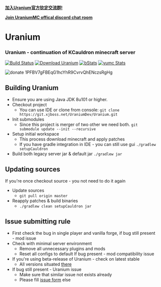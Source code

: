 **[加入Uranium官方钦定交流群!](https://jq.qq.com/?_wv=1027&k=4BEK1SI)**

**[Join UraniumMC offical discord chat room](https://discord.gg/dCjehb3)**
# Uranium
### Uranium - continuation of KCauldron minecraft server
[![Build Status][build_status]](https://ci.xjboss.net/job/Uranium) [![Download Uranium][download_img]][download_url] [![bStats][bStats]][bStats_link] [![yumc Stats][yumc_Stats]][yumc_Stats_link]

![donate][donate_img] 1PFBV7gFBEqG1hcYhR9CvrvQhENczsRgHg
## Building Uranium
* Ensure you are using Java JDK 8u101 or higher.
* Checkout project
  * You can use IDE or clone from console:
  `git clone https://git.xjboss.net/UraniumDev/Uranium.git`
* Init submodules
  * Since this project is merger of two other we need both.
  `git submodule update --init --recursive`
* Setup initial workspace
  * This process download minecraft and apply patches
  * If you have gradle integration in IDE - you can still use gui
  `./gradlew setupCauldron`
* Build both legacy server jar & default jar
  `./gradlew jar`

## Updating sources
If you're once checkout source - you not need to do it again
* Update sources
  * `git pull origin master`
* Reapply patches & build binaries
  * `./gradlew clean setupCauldron jar`


## Issue submitting rule
* First check the bug in single player and vanilla forge, if bug still present - mod issue
* Check with minimal server environment
  * Remove all unnecessary plugins and mods
  * Reset all configs to default
  If bug present - mod compatibility issue
* If you're using beta-release of Uranium - check on latest stable
  * All versions situated [there](https://ci.xjboss.net/job/Uranium)
* If bug still present - Uranium issue
  * Make sure that similar issue not exists already
  * Please fill [issue form](https://git.xjboss.net/UraniumDev/Uranium/issues/new) else

[donate_img]: https://git.xjboss.net/static/donate-Bitcoin.svg
[download_url]: https://pan.baidu.com/s/1jI42BHG#list/path=/Uranium/%23lastSuccessfulBuild
[download_img]: https://git.xjboss.net/static/download-latest.svg
[build_status]: https://ci.xjboss.net/job/Uranium/badge/icon
[bStats]: https://git.xjboss.net/static/bStats-Uranium.svg
[bStats_link]: https://bstats.org/plugin/bukkit/Uranium
[yumc_Stats]: https://git.xjboss.net/static/yumc-UM.svg
[yumc_Stats_link]: http://www.yumc.pw/Home/Statistics/Plugin.html?name=Uranium